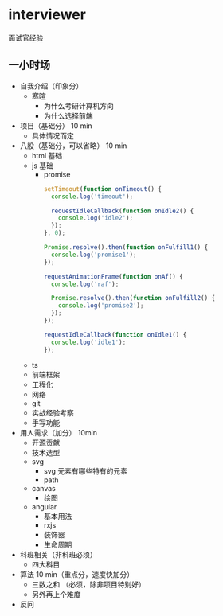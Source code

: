 # interviewer
面试官经验

## 一小时场

- 自我介绍（印象分）
  - 寒暄
    - 为什么考研计算机方向
    - 为什么选择前端
- 项目（基础分） 10 min
  - 具体情况而定
- 八股（基础分，可以省略） 10 min
  - html 基础
  - js 基础
    - promise
      ```js
      setTimeout(function onTimeout() {
        console.log('timeout');
      
        requestIdleCallback(function onIdle2() {
          console.log('idle2');
        });
      }, 0);
      
      Promise.resolve().then(function onFulfill1() {
        console.log('promise1');
      });
      
      requestAnimationFrame(function onAf() {
        console.log('raf');
      
        Promise.resolve().then(function onFulfill2() {
          console.log('promise2');
        });
      });
      
      requestIdleCallback(function onIdle1() {
        console.log('idle1');
      });
      ```
  - ts
  - 前端框架
  - 工程化
  - 网络
  - git
  - 实战经验考察
  - 手写功能
- 用人需求（加分） 10min
  - 开源贡献
  - 技术选型
  - svg
    - svg 元素有哪些特有的元素
    - path
  - canvas
    - 绘图
  - angular
    - 基本用法
    - rxjs
    - 装饰器
    - 生命周期
- 科班相关（非科班必须）
  - 四大科目
- 算法 10 min（重点分，速度快加分）
  - 三数之和 （必须，除非项目特别好）
  - 另外再上个难度
- 反问
